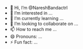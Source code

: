 - 👋 Hi, I’m @NareshBandactrl
- 👀 I’m interested in ...
- 🌱 I’m currently learning ...
- 💞️ I’m looking to collaborate on ...
- 📫 How to reach me ...
- 😄 Pronouns: ...
- ⚡ Fun fact: ...

<!---
NareshBandactrl/NareshBandactrl is a ✨ special ✨ repository because its `README.md` (this file) appears on your GitHub profile.
You can click the Preview link to take a look at your changes.
--->
